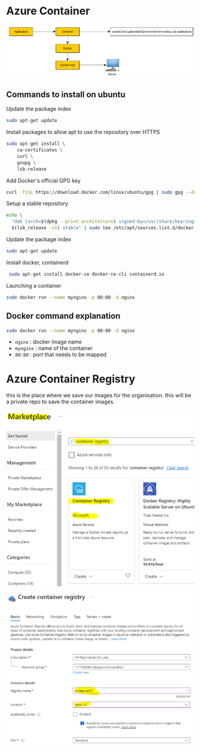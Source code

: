 # Azure Container

![docker](docker.PNG)
## Commands to install on ubuntu
Update the package index
```bash
sudo apt-get update
```
Install packages to allow apt to use the repository over HTTPS
```bash
sudo apt-get install \
    ca-certificates \
    curl \
    gnupg \
    lsb-release
```
Add Docker's official GPG key
```bash
curl -fsSL https://download.docker.com/linux/ubuntu/gpg | sudo gpg --dearmor -o /usr/share/keyrings/docker-archive-keyring.gpg
```
Setup a stable repository
```bash
echo \
  "deb [arch=$(dpkg --print-architecture) signed-by=/usr/share/keyrings/docker-archive-keyring.gpg] https://download.docker.com/linux/ubuntu \
  $(lsb_release -cs) stable" | sudo tee /etc/apt/sources.list.d/docker.list > /dev/null
```
Update the package index
```bash
sudo apt-get update
```
Install docker, containerd
```bash
 sudo apt-get install docker-ce docker-ce-cli containerd.io
```
Launching a container
```bash
sudo docker run --name mynginx -p 80:80 -d nginx
```

## Docker command explanation
```bash
sudo docker run --name mynginx -p 80:80 -d nginx
```
* `nginx`   : docker image name
* `mynginx` : name of the container
* `80:80` : port that needs to be mapped

# Azure Container Registry
this is the place where we save our images for the organisation. this will be a private repo to save the container images.

![azure_container_registry](container_registry_in_azure.PNG)

![azure_container_registry_form](azure_container_registry_form.PNG)